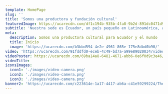 ```yaml
---
template: HomePage
slug: ''
title: 'Somos una productora y fundación cultural'
featuredImage: https://ucarecdn.com/df1c194b-935b-4fa8-9b2d-891dc0471d9c/Filmcrewteambgfilm.jpg
subtitle: 'Nuestra sede es Ecuador, un país pequeño en Latinoamérica, aunque megadiverso y multicultural. Desde aquí trabajamos en proyectos locales e internacionales.'
meta:
  description: Somos una productora cultural para Ecuador y el mundo
  title: Inicio
  image: 'https://ucarecdn.com/b3bbd594-4e2e-4961-865e-175e8dbd0b90/'
video: 'https://ucarecdn.com/91fddfd0-eceb-4c49-bd7a-a99e89020034/videoBackground1.mp4'
videoPoster: https://ucarecdn.com/69ba14a8-6481-4671-abb6-0e6f0d9c3e46/
videoTitle:
iconsImages:
  icon1: './images/video-camera.png'
  icon2: './images/video-camera.png'
  icon3: './images/video-camera.png'
banner2: 'https://ucarecdn.com/c223614e-1a17-4417-ab6a-c41e59299224/Theaterspotlightwithsmoke.jpg'
---
```

